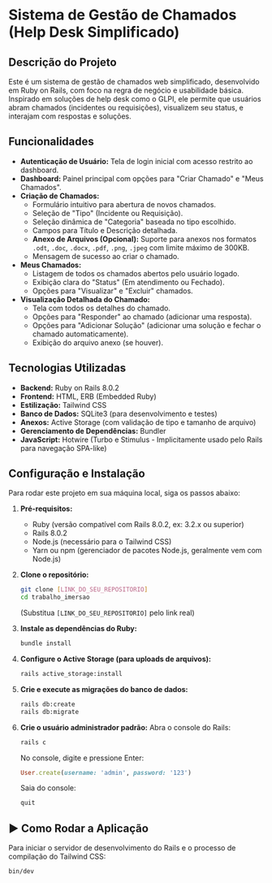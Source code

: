 # Sistema de Gestão de Chamados (Help Desk Simplificado)

##  Descrição do Projeto
Este é um sistema de gestão de chamados web simplificado, desenvolvido em Ruby on Rails, com foco na regra de negócio e usabilidade básica. Inspirado em soluções de help desk como o GLPI, ele permite que usuários abram chamados (incidentes ou requisições), visualizem seu status, e interajam com respostas e soluções.

##  Funcionalidades
* **Autenticação de Usuário:** Tela de login inicial com acesso restrito ao dashboard.
* **Dashboard:** Painel principal com opções para "Criar Chamado" e "Meus Chamados".
* **Criação de Chamados:**
    * Formulário intuitivo para abertura de novos chamados.
    * Seleção de "Tipo" (Incidente ou Requisição).
    * Seleção dinâmica de "Categoria" baseada no tipo escolhido.
    * Campos para Título e Descrição detalhada.
    * **Anexo de Arquivos (Opcional):** Suporte para anexos nos formatos `.odt`, `.doc`, `.docx`, `.pdf`, `.png`, `.jpeg` com limite máximo de 300KB.
    * Mensagem de sucesso ao criar o chamado.
* **Meus Chamados:**
    * Listagem de todos os chamados abertos pelo usuário logado.
    * Exibição clara do "Status" (Em atendimento ou Fechado).
    * Opções para "Visualizar" e "Excluir" chamados.
* **Visualização Detalhada do Chamado:**
    * Tela com todos os detalhes do chamado.
    * Opções para "Responder" ao chamado (adicionar uma resposta).
    * Opções para "Adicionar Solução" (adicionar uma solução e fechar o chamado automaticamente).
    * Exibição do arquivo anexo (se houver).

##  Tecnologias Utilizadas
* **Backend:** Ruby on Rails 8.0.2
* **Frontend:** HTML, ERB (Embedded Ruby)
* **Estilização:** Tailwind CSS
* **Banco de Dados:** SQLite3 (para desenvolvimento e testes)
* **Anexos:** Active Storage (com validação de tipo e tamanho de arquivo)
* **Gerenciamento de Dependências:** Bundler
* **JavaScript:** Hotwire (Turbo e Stimulus - Implicitamente usado pelo Rails para navegação SPA-like)

##  Configuração e Instalação
Para rodar este projeto em sua máquina local, siga os passos abaixo:

1.  **Pré-requisitos:**
    * Ruby (versão compatível com Rails 8.0.2, ex: 3.2.x ou superior)
    * Rails 8.0.2
    * Node.js (necessário para o Tailwind CSS)
    * Yarn ou npm (gerenciador de pacotes Node.js, geralmente vem com Node.js)

2.  **Clone o repositório:**
    ```bash
    git clone [LINK_DO_SEU_REPOSITORIO]
    cd trabalho_imersao
    ```
    (Substitua `[LINK_DO_SEU_REPOSITORIO]` pelo link real)

3.  **Instale as dependências do Ruby:**
    ```bash
    bundle install
    ```

4.  **Configure o Active Storage (para uploads de arquivos):**
    ```bash
    rails active_storage:install
    ```

5.  **Crie e execute as migrações do banco de dados:**
    ```bash
    rails db:create
    rails db:migrate
    ```

6.  **Crie o usuário administrador padrão:**
    Abra o console do Rails:
    ```bash
    rails c
    ```
    No console, digite e pressione Enter:
    ```ruby
    User.create(username: 'admin', password: '123')
    ```
    Saia do console:
    ```bash
    quit
    ```

## ▶ Como Rodar a Aplicação

Para iniciar o servidor de desenvolvimento do Rails e o processo de compilação do Tailwind CSS:

```bash
bin/dev

